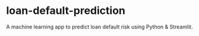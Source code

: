 # loan-default-prediction
A machine learning app to predict loan default risk using Python &amp; Streamlit.
